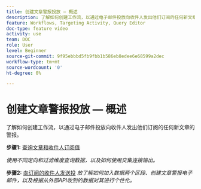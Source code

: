 ```yaml
---
title: 创建文章警报投放 — 概述
description: 了解如何创建工作流，以通过电子邮件投放向收件人发出他们订阅的任何新文章的警报。
feature: Workflows, Targeting Activity, Query Editor
doc-type: feature video
activity: use
team: DOC
role: User
level: Beginner
source-git-commit: 9f95ebbbd5fb9fbb1b586eb8edee6e68599a2dec
workflow-type: tm+mt
source-wordcount: '0'
ht-degree: 0%

---
```


# 创建文章警报投放 — 概述

了解如何创建工作流，以通过电子邮件投放向收件人发出他们订阅的任何新文章的警报。

**步骤1:** [查询文章和收件人订阅值](/help/tutorial-use-soap-apis/query-articles-and-recipient-subscription-values.md)

*使用不同定向和过滤维度查询数据，以及如何使用交集连接输出。*

**步骤2:** [向订阅的收件人发送投](/help/tutorial-use-soap-apis/send-delivery-to-subscribed-recipients.md)
*放了解如何加入数据两个区段、创建文章警报电子邮件，以及根据从外部API收到的数据对其进行个性化。*
